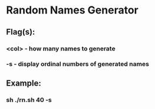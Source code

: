 # Random Names Generator

## Flag(s): <br/>
### \<col> - how many names to generate
### -s - display ordinal numbers of generated names

## Example:
### sh ./rn.sh 40 -s
